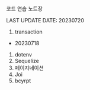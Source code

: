 코드 연습 노트장

LAST UPDATE DATE: 20230720

1. transaction


- 20230718
1. dotenv
2. Sequelize
3. 페이지네이션
4. Joi
5. bcyrpt





